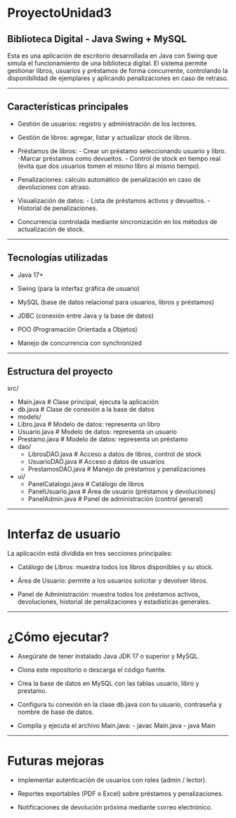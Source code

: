 # ProyectoUnidad3
## Biblioteca Digital - Java Swing + MySQL

Esta es una aplicación de escritorio desarrollada en Java con Swing que simula el funcionamiento de una biblioteca digital. El sistema permite gestionar libros, usuarios y préstamos de forma concurrente, controlando la disponibilidad de ejemplares y aplicando penalizaciones en caso de retraso.

------------------------------------------------------------------

## Características principales

- Gestión de usuarios: registro y administración de los lectores.
  
- Gestión de libros: agregar, listar y actualizar stock de libros.
  
- Préstamos de libros:
      - Crear un préstamo seleccionando usuario y libro.
      -Marcar préstamos como devueltos.
      - Control de stock en tiempo real (evita que dos usuarios tomen el mismo libro al mismo tiempo).

- Penalizaciones: cálculo automático de penalización en caso de devoluciones con atraso.
  
- Visualización de datos:
      - Lista de préstamos activos y devueltos.
      - Historial de penalizaciones.

- Concurrencia controlada mediante sincronización en los métodos de actualización de stock.

------------------------------------------------------------------

## Tecnologías utilizadas

- Java 17+

- Swing (para la interfaz gráfica de usuario)

- MySQL (base de datos relacional para usuarios, libros y préstamos)

- JDBC (conexión entre Java y la base de datos)

- POO (Programación Orientada a Objetos)

- Manejo de concurrencia con synchronized
  
------------------------------------------------------------------

## Estructura del proyecto
src/
- Main.java             # Clase principal, ejecuta la aplicación
- db.java               # Clase de conexión a la base de datos
- models/
- Libro.java      # Modelo de datos: representa un libro
- Usuario.java    # Modelo de datos: representa un usuario
- Prestamo.java   # Modelo de datos: representa un préstamo
- dao/
  - LibrosDAO.java  # Acceso a datos de libros, control de stock
  - UsuarioDAO.java # Acceso a datos de usuarios
  - PrestamosDAO.java # Manejo de préstamos y penalizaciones
- ui/
  - PanelCatalogo.java    # Catálogo de libros
  - PanelUsuario.java     # Área de usuario (préstamos y devoluciones)
  - PanelAdmin.java       # Panel de administración (control general)

------------------------------------------------------------------

# Interfaz de usuario

La aplicación está dividida en tres secciones principales:

- Catálogo de Libros: muestra todos los libros disponibles y su stock.

- Área de Usuario: permite a los usuarios solicitar y devolver libros.

- Panel de Administración: muestra todos los préstamos activos, devoluciones, historial de penalizaciones y estadísticas generales.

------------------------------------------------------------------

# ¿Cómo ejecutar?

- Asegúrate de tener instalado Java JDK 17 o superior y MySQL.

- Clona este repositorio o descarga el código fuente.

- Crea la base de datos en MySQL con las tablas usuario, libro y prestamo.

- Configura tu conexión en la clase db.java con tu usuario, contraseña y nombre de base de datos.

- Compila y ejecuta el archivo Main.java:
      - javac Main.java
      - java Main
  
------------------------------------------------------------------

# Futuras mejoras

- Implementar autenticación de usuarios con roles (admin / lector).

- Reportes exportables (PDF o Excel) sobre préstamos y penalizaciones.

- Notificaciones de devolución próxima mediante correo electrónico.

